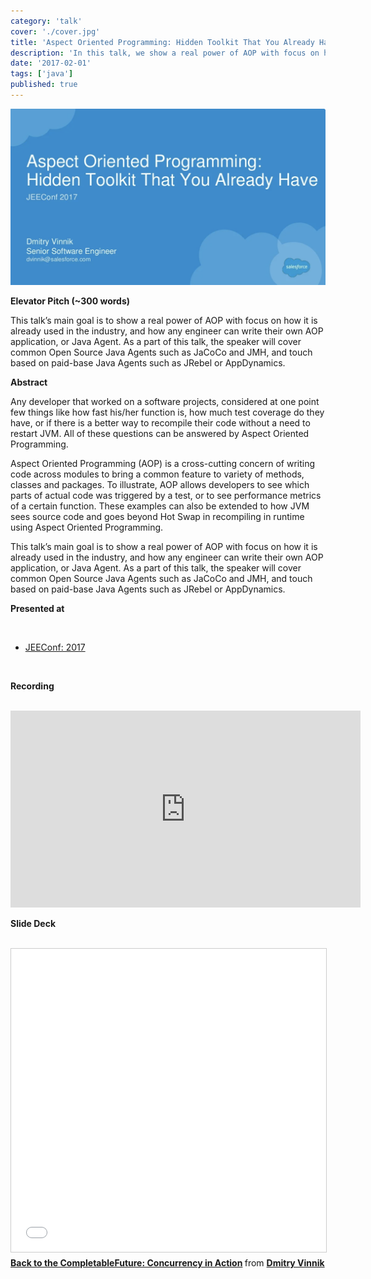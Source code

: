 ```yaml
---
category: 'talk'
cover: './cover.jpg'
title: 'Aspect Oriented Programming: Hidden Toolkit That You Already Have'
description: 'In this talk, we show a real power of AOP with focus on how it is already used in the industry.'
date: '2017-02-01'
tags: ['java']
published: true
---
```

![cover](./cover.jpg)

**Elevator Pitch (~300 words)**

This talk’s main goal is to show a real power of AOP with focus on how it is already used in the industry, and how any engineer can write their own AOP application, or Java Agent. As a part of this talk, the speaker will cover common Open Source Java Agents such as JaCoCo and JMH, and touch based on paid-base Java Agents such as JRebel or AppDynamics.

**Abstract**
 
Any developer that worked on a software projects, considered at one point few things like how fast his/her function is, how much test coverage do they have, or if there is a better way to recompile their code without a need to restart JVM. All of these questions can be answered by Aspect Oriented Programming.

Aspect Oriented Programming (AOP) is a cross-cutting concern of writing code across modules to bring a common feature to variety of methods, classes and packages. To illustrate, AOP allows developers to see which parts of actual code was triggered by a test, or to see performance metrics of a certain function. These examples can also be extended to how JVM sees source code and goes beyond Hot Swap in recompiling in runtime using Aspect Oriented Programming.

This talk’s main goal is to show a real power of AOP with focus on how it is already used in the industry, and how any engineer can write their own AOP application, or Java Agent. As a part of this talk, the speaker will cover common Open Source Java Agents such as JaCoCo and JMH, and touch based on paid-base Java Agents such as JRebel or AppDynamics.

**Presented at**

<br>

- [JEEConf: 2017](http://dvinnik.dev/events/2017/jeeconf/)

<br>

**Recording**

<br>

<iframe width="560" height="315" src="https://www.youtube.com/embed/XmuwLYdYDAk" title="YouTube video player" frameborder="0" allow="accelerometer; autoplay; clipboard-write; encrypted-media; gyroscope; picture-in-picture" allowfullscreen></iframe>

<br>

**Slide Deck**

<br>

<iframe src="//www.slideshare.net/slideshow/embed_code/key/n0xvZuV80g3fa" width="595" height="485" frameborder="0" marginwidth="0" marginheight="0" scrolling="no" style="border:1px solid #CCC; border-width:1px; margin-bottom:5px; max-width: 100%;" allowfullscreen> </iframe> <div style="margin-bottom:5px"> <strong> <a href="//www.slideshare.net/DmitryVinnik1/back-to-the-completablefuture-concurrency-in-action-128736890" title="Back to the CompletableFuture: Concurrency in Action" target="_blank">Back to the CompletableFuture: Concurrency in Action</a> </strong> from <strong><a href="https://www.slideshare.net/DmitryVinnik1" target="_blank">Dmitry Vinnik</a></strong> </div>
